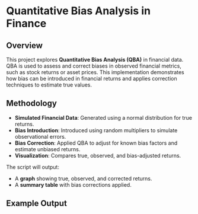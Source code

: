 # Quantitative Bias Analysis in Finance

## Overview

This project explores **Quantitative Bias Analysis (QBA)** in financial data. QBA is used to assess and correct biases in observed financial metrics, such as stock returns or asset prices. This implementation demonstrates how bias can be introduced in financial returns and applies correction techniques to estimate true values.

## Methodology

- **Simulated Financial Data**: Generated using a normal distribution for true returns.
- **Bias Introduction**: Introduced using random multipliers to simulate observational errors.
- **Bias Correction**: Applied QBA to adjust for known bias factors and estimate unbiased returns.
- **Visualization**: Compares true, observed, and bias-adjusted returns.

The script will output:

- A **graph** showing true, observed, and corrected returns.
- A **summary table** with bias corrections applied.

## Example Output